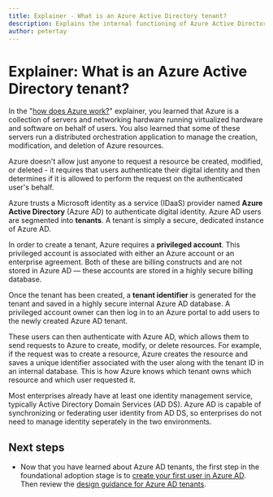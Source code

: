 ```yaml
---
title: Explainer - What is an Azure Active Directory tenant?
description: Explains the internal functioning of Azure Active Directory to provide identity as a service (IDaaS) in Azure
author: petertay
---
```


# Explainer: What is an Azure Active Directory tenant?

In the "[how does Azure work?](azure-explainer.md)" explainer, you learned that Azure is a collection of servers and networking hardware running virtualized hardware and software on behalf of users. You also learned that some of these servers run a distributed orchestration application to manage the creation, modification, and deletion of Azure resources.

Azure doesn't allow just anyone to request a resource be created, modified, or deleted - it requires that users authenticate their digital identity and then determines if it is allowed to perform the request on the authenticated user's behalf. 

Azure trusts a Microsoft identity as a service (IDaaS) provider named **Azure Active Directory** (Azure AD) to authenticate digital identity. Azure AD users are segmented into **tenants**. A tenant is simply a secure, dedicated instance of Azure AD. 

In order to create a tenant, Azure requires a **privileged account**. This privileged account is associated with either an Azure account or an enterprise agreement. Both of these are billing constructs and are not stored in Azure AD &mdash; these accounts are stored in a highly secure billing database. 

Once the tenant has been created, a **tenant identifier** is generated for the tenant and saved in a highly secure internal Azure AD database. A privileged account owner can then log in to an Azure portal to add users to the newly created Azure AD tenant. 

These users can then authenticate with Azure AD, which allows them to send requests to Azure to create, modify, or delete resources. For example, if the request was to create a resource, Azure creates the resource and saves a unique identifier associated with the user along with the tenant ID in an internal database. This is how Azure knows which tenant owns which resource and which user requested it.

Most enterprises already have at least one identity management service, typically Active Directory Domain Services (AD DS). Azure AD is capable of synchronizing or federating user identity from AD DS, so enterprises do not need to manage identity seperately in the two environments.

## Next steps

* Now that you have learned about Azure AD tenants, the first step in the foundational adoption stage is to [create your first user in Azure AD][docs-add-users-to-aad]. Then review the [design guidance for Azure AD tenants](tenant.md).

<!-- Links -->

[docs-add-users-to-aad]: /azure/active-directory/add-users-azure-active-directory?toc=/azure/architecture/cloud-adoption-guide/toc.json
